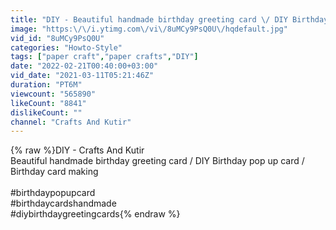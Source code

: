 ```yaml
---
title: "DIY - Beautiful handmade birthday greeting card \/ DIY Birthday pop up card \/ Birthday card idea"
image: "https:\/\/i.ytimg.com\/vi\/8uMCy9PsQ0U\/hqdefault.jpg"
vid_id: "8uMCy9PsQ0U"
categories: "Howto-Style"
tags: ["paper craft","paper crafts","DIY"]
date: "2022-02-21T00:40:00+03:00"
vid_date: "2021-03-11T05:21:46Z"
duration: "PT6M"
viewcount: "565890"
likeCount: "8841"
dislikeCount: ""
channel: "Crafts And Kutir"
---
```

{% raw %}DIY - Crafts And Kutir<br />Beautiful handmade birthday greeting card / DIY Birthday pop up card / Birthday card making<br /><br />#birthdaypopupcard​<br />#birthdaycardshandmade​<br />#diybirthdaygreetingcards{% endraw %}
